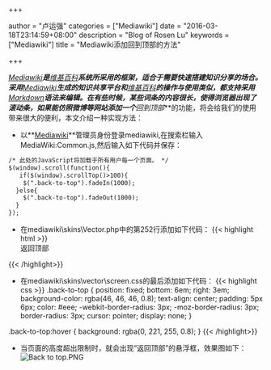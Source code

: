 +++

author = "卢运强"
categories = ["Mediawiki"]
date = "2016-03-18T23:14:59+08:00"
description = "Blog of Rosen Lu"
keywords = ["Mediawiki"]
title = "Mediawiki添加回到顶部的方法"

+++

**[Mediawiki](https://www.mediawiki.org/wiki/MediaWiki)**是**[维基百科](https://www.wikipedia.org/)**系统所采用的框架，适合于需要快速搭建知识分享的场合。采用**[Mediawiki](https://www.mediawiki.org/wiki/MediaWiki)**生成的知识共享平台和**[维基百科](https://www.wikipedia.org/)**的操作与使用类似，都支持采用**[Markdown](https://zh.wikipedia.org/zh-cn/Markdown)**语法来编辑。在有些时候，某些词条的内容很长，使得浏览器出现了滚动条，如果能仿照微博等网站添加一个***回到顶部***的功能，将会给我们的使用带来很大的便利，本文介绍一种实现方法：
<!--more-->
* 以**[Mediawiki](https://www.mediawiki.org/wiki/MediaWiki)**管理员身份登录mediawiki,在搜索栏输入MediaWiki:Common.js,然后输入如下代码并保存：
```html
/* 此处的JavaScript将加载于所有用户每一个页面。 */
$(window).scroll(function(){
   if($(window).scrollTop()>100){
    $(".back-to-top").fadeIn(1000);
  }else{
    $(".back-to-top").fadeOut(1000);
  }
});
```
* 在mediawiki\skins\Vector.php中的第252行添加如下代码：
{{< highlight html >}}
  <div class="back-to-top" x_onClick="$('html,body').animate({scrollTop:0},500);">
     <span>返回顶部</span>
  </div>
{{< /highlight>}}
* 在mediawiki\skins\vector\screen.css的最后添加如下代码：
{{< highlight css >}}
.back-to-top {
    position: fixed;
    bottom: 6em;
    right: 3em;
    background-color: rgba(46, 46, 46, 0.8);
    text-align: center;
    padding: 5px 6px;
    color: #eee;
    -webkit-border-radius: 3px;
    -moz-border-radius: 3px;
    border-radius: 3px;
    cursor: pointer;
    display: none;
}
 
.back-to-top:hover {
    background: rgba(0, 221, 255, 0.8);
}
{{< /highlight>}}

* 当页面的高度超出限制时，就会出现“返回顶部”的悬浮框，效果图如下：  
![Back to top.PNG](https://ooo.0o0.ooo/2016/03/18/56ec1de1a77ac.png "返回顶部示例图片")
